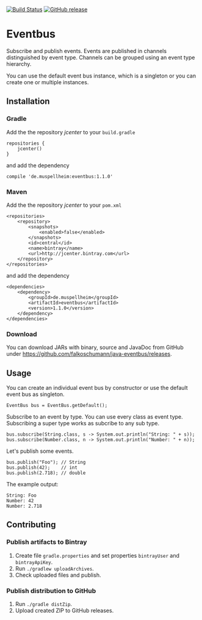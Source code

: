 [![Build Status](https://travis-ci.org/falkoschumann/java-eventbus.svg?branch=master)](https://travis-ci.org/falkoschumann/java-eventbus)
[![GitHub release](https://img.shields.io/github/release/falkoschumann/java-eventbus.svg)]()


Eventbus
========

Subscribe and publish events. Events are published in channels distinguished by
event type. Channels can be grouped using an event type hierarchy.

You can use the default event bus instance, which is a singleton or you can
create one or multiple instances.

Installation
------------

### Gradle

Add the the repository _jcenter_ to your `build.gradle`

    repositories {
        jcenter()
    }

and add the dependency

    compile 'de.muspellheim:eventbus:1.1.0'


### Maven

Add the the repository _jcenter_ to your `pom.xml`
    
    <repositories>
        <repository>
            <snapshots>
                <enabled>false</enabled>
            </snapshots>
            <id>central</id>
            <name>bintray</name>
            <url>http://jcenter.bintray.com</url>
        </repository>
    </repositories>

and add the dependency

    <dependencies>
        <dependency>
            <groupId>de.muspellheim</groupId>
            <artifactId>eventbus</artifactId>
            <version>1.1.0</version>
        </dependency>
    </dependencies>


### Download

You can download JARs with binary, source and JavaDoc from GitHub under
https://github.com/falkoschumann/java-eventbus/releases.


Usage
-----

You can create an individual event bus by constructor or use the default event
bus as singleton.

    EventBus bus = EventBus.getDefault();

Subscribe to an event by type. You can use every class as event type.
Subscribing a super type works as subcribe to any sub type. 

    bus.subscribe(String.class, s -> System.out.println("String: " + s));
    bus.subscribe(Number.class, n -> System.out.println("Number: " + n));

Let's publish some events.

    bus.publish("Foo"); // String
    bus.publish(42);    // int
    bus.publish(2.718); // double

The example output:

    String: Foo
    Number: 42
    Number: 2.718


Contributing
------------

### Publish artifacts to Bintray

1.  Create file `gradle.properties` and set properties `bintrayUser` and
    `bintrayApiKey`.
2.  Run `./gradlew uploadArchives`.
3.  Check uploaded files and publish.

### Publish distribution to GitHub

1.  Run `./gradle distZip`.
2.  Upload created ZIP to GitHub releases.
